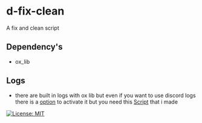 # d-fix-clean
 A fix and clean script

## Dependency's
 - ox_lib

## Logs
 - there are built in logs with ox lib but even if you want to use discord logs there is a [option](shared.lua) to activate it but you need this [Script](https://github.com/Dewn5228/DDiscordLogs) that i made


 [![License: MIT](https://img.shields.io/badge/License-MIT-yellow.svg)](https://opensource.org/licenses/MIT)
